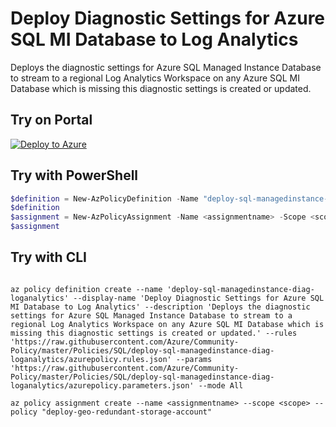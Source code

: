 # Deploy Diagnostic Settings for Azure SQL MI Database to Log Analytics

Deploys the diagnostic settings for Azure SQL Managed Instance Database to stream to a regional Log Analytics Workspace on any Azure SQL MI Database which is missing this diagnostic settings is created or updated.

## Try on Portal

[![Deploy to Azure](http://azuredeploy.net/deploybutton.png)](https://portal.azure.com/#blade/Microsoft_Azure_Policy/CreatePolicyDefinitionBlade/uri/https%3A%2F%2Fraw.githubusercontent.com%2FAzure%2FCommunity-policy%2Fmaster%2FPolicies%2FSQL%2Fdeploy-sql-managedinstance-diag-loganalytics%2Fazurepolicy.json)

## Try with PowerShell

````powershell
$definition = New-AzPolicyDefinition -Name "deploy-sql-managedinstance-diag-loganalytics" -DisplayName "Deploy Diagnostic Settings for Azure SQL MI Database to Log Analytics" -description "Deploys the diagnostic settings for Azure SQL Managed Instance Database to stream to a regional Log Analytics Workspace on any Azure SQL MI Database which is missing this diagnostic settings is created or updated." -Policy 'https://raw.githubusercontent.com/Azure/Community-Policy/master/Policies/SQL/deploy-sql-managedinstance-diag-loganalytics/azurepolicy.rules.json' -Parameter 'https://raw.githubusercontent.com/Azure/Community-Policy/master/Policies/SQL/deploy-sql-managedinstance-diag-loganalytics/azurepolicy.parameters.json' -Mode All
$definition
$assignment = New-AzPolicyAssignment -Name <assignmentname> -Scope <scope> -PolicyDefinition $definition
$assignment 
````

## Try with CLI

````cli

az policy definition create --name 'deploy-sql-managedinstance-diag-loganalytics' --display-name 'Deploy Diagnostic Settings for Azure SQL MI Database to Log Analytics' --description 'Deploys the diagnostic settings for Azure SQL Managed Instance Database to stream to a regional Log Analytics Workspace on any Azure SQL MI Database which is missing this diagnostic settings is created or updated.' --rules 'https://raw.githubusercontent.com/Azure/Community-Policy/master/Policies/SQL/deploy-sql-managedinstance-diag-loganalytics/azurepolicy.rules.json' --params 'https://raw.githubusercontent.com/Azure/Community-Policy/master/Policies/SQL/deploy-sql-managedinstance-diag-loganalytics/azurepolicy.parameters.json' --mode All

az policy assignment create --name <assignmentname> --scope <scope> --policy "deploy-geo-redundant-storage-account" 

````